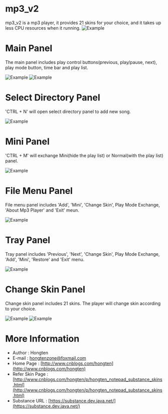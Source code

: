 # mp3_v2

mp3_v2 is a mp3 player, it provides 21 skins for your choice, and it takes up less CPU resources when it running.
![Example](https://github.com/Hongten/mp3_v2/blob/master/image/cpu%20usage.png)


# Main Panel

The main panel includes play control buttons(previous, play/pause, next), play mode button, time bar and play list.

![Example](https://github.com/Hongten/mp3_v2/blob/master/image/main%20panel.png)
![Example](https://github.com/Hongten/mp3_v2/blob/master/image/main%20panel_magmaSkin.png)

# Select Directory Panel

'CTRL + N' will open select directory panel to add new song.

![Example](https://github.com/Hongten/mp3_v2/blob/master/image/select%20directory%20panel.png)

# Mini Panel

'CTRL + M' will exchange Mini(hide the play list) or Normal(with the play list) panel.

![Example](https://github.com/Hongten/mp3_v2/blob/master/image/mini%20panel.png)

# File Menu Panel

File menu panel includes 'Add', 'Mini', 'Change Skin', Play Mode Exchange, 'About Mp3 Player' and 'Exit' meun.

![Example](https://github.com/Hongten/mp3_v2/blob/master/image/file%20menu%20panel.png)

# Tray Panel

Tray panel includes 'Previous', 'Next', 'Change Skin', Play Mode Exchange, 'Add', 'Mini', 'Restore' and 'Exit' menu.

![Example](https://github.com/Hongten/mp3_v2/blob/master/image/tray%20panel.png)

# Change Skin Panel

Change skin panel includes 21 skins. The player will change skin according to your choice.

![Example](https://github.com/Hongten/mp3_v2/blob/master/image/change%20skin%20panel.png)
![Example](https://github.com/Hongten/mp3_v2/blob/master/image/change%20skin%20panel_magmaSkin.png)

# More Information

* Author            : Hongten
* E-mail            : [hongtenzone@foxmail.com](mailto:hongtenzone@foxmail.com)
* Home Page         : [http://www.cnblogs.com/hongten](http://www.cnblogs.com/hongten)
* Refer Skin Page   : [http://www.cnblogs.com/hongten/p/hongten_notepad_substance_skins.html](http://www.cnblogs.com/hongten/p/hongten_notepad_substance_skins.html)
* Substance URL     : [https://substance.dev.java.net/](https://substance.dev.java.net/)
